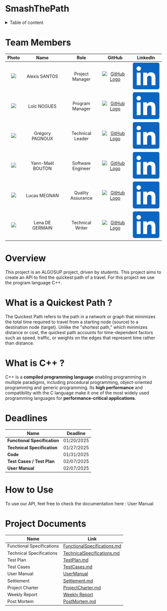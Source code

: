 # SmashThePath

<details>

<summary> Table of content </summary>

- [SmashThePath](#smashthepath)
- [Team Members](#team-members)
- [Overview](#overview)
- [What is a Quickest Path ?](#what-is-a-quickest-path-)
- [What is C++ ?](#what-is-c-)
- [Deadlines](#deadlines)
- [How to Use](#how-to-use)
- [Project Documents](#project-documents)

</details>

# Team Members

|Photo                                                                                     |Name             |Role              |GitHub                                                                                                                                                                                                                                                                                                                                                                                                             |LinkedIn                                                                                                                                                                                                                                      |
|:----------------------------------------------------------------------------------------:|:---------------:|:----------------:|:-----------------------------------------------------------------------------------------------------------------------------------------------------------------------------------------------------------------------------------------------------------------------------------------------------------------------------------------------------------------------------------------------------------------:|:--------------------------------------------------------------------------------------------------------------------------------------------------------------------------------------------------------------------------------------------:|
|<img src="https://ca.slack-edge.com/T019N8PRR7W-U07D74YDG95-51023ff903b0-512" width="200">|Alexis SANTOS    |Project Manager   |<a href="https://github.com/Mamoru-fr">  <picture><source media="(prefers-color-scheme: dark)" srcset="https://github.com/algosup/2023-2024-project-3-virtual-processor-team-2/raw/main/documents/images/management/github_light_logo.png"><source media="(prefers-color-scheme: light)" srcset="documents/images/management/github_dark_logo.png"><img alt="GitHub Logo"  style="width:50px"></picture></a>       | <a href="https://www.linkedin.com/in/alexis-santos-83481031b/"><img alt="Linkedin Icon" src="https://github.com/algosup/2023-2024-project-3-virtual-processor-team-2/raw/main/documents/images/management/linkedin_logo.png" width="100px">  |
|<img src="https://ca.slack-edge.com/T0871HD8PPG-U086WKXDVHD-cb7be3785c03-192" width="200">|Loïc NOGUES      |Program Manager   |<a href="https://github.com/Loic-nogues">  <picture><source media="(prefers-color-scheme: dark)" srcset="https://github.com/algosup/2023-2024-project-3-virtual-processor-team-2/raw/main/documents/images/management/github_light_logo.png"><source media="(prefers-color-scheme: light)" srcset="documents/images/management/github_dark_logo.png"><img alt="GitHub Logo"  style="width:50px"></picture></a>     | <a href="https://www.linkedin.com/in/loic-nogues-459606339/"><img alt="Linkedin Icon" src="https://github.com/algosup/2023-2024-project-3-virtual-processor-team-2/raw/main/documents/images/management/linkedin_logo.png" width="100px">    |
|<img src="https://ca.slack-edge.com/T07NMGKN89J-U07NG76JG21-c0a56378ea45-512" width="200">|Grégory PAGNOUX  |Technical Leader  |<a href="https://github.com/Gregory-Pagnoux">  <picture><source media="(prefers-color-scheme: dark)" srcset="https://github.com/algosup/2023-2024-project-3-virtual-processor-team-2/raw/main/documents/images/management/github_light_logo.png"><source media="(prefers-color-scheme: light)" srcset="documents/images/management/github_dark_logo.png"><img alt="GitHub Logo"  style="width:50px"></picture></a> | <a href="https://www.linkedin.com/in/grégory-pagnoux-313b3a251/"><img alt="Linkedin Icon" src="https://github.com/algosup/2023-2024-project-3-virtual-processor-team-2/raw/main/documents/images/management/linkedin_logo.png" width="100px">|
|<img src="https://ca.slack-edge.com/T0871HD8PPG-U0875BLK3PF-g5b656b3184b-192" width="200">|Yann-Maël BOUTON |Software Engineer |<a href="https://github.com/devnjoyer">  <picture><source media="(prefers-color-scheme: dark)" srcset="https://github.com/algosup/2023-2024-project-3-virtual-processor-team-2/raw/main/documents/images/management/github_light_logo.png"><source media="(prefers-color-scheme: light)" srcset="documents/images/management/github_dark_logo.png"><img alt="GitHub Logo"  style="width:50px"></picture></a>       | <a href=""><img alt="Linkedin Icon" src="https://github.com/algosup/2023-2024-project-3-virtual-processor-team-2/raw/main/documents/images/management/linkedin_logo.png" width="100px">                                                      | 
|<img src="https://ca.slack-edge.com/T0871HD8PPG-U087FQUB4BW-ab023db594b4-192" width="200">|Lucas MEGNAN     |Quality Assurance |<a href="https://github.com/LucasMegnan">  <picture><source media="(prefers-color-scheme: dark)" srcset="https://github.com/algosup/2023-2024-project-3-virtual-processor-team-2/raw/main/documents/images/management/github_light_logo.png"><source media="(prefers-color-scheme: light)" srcset="documents/images/management/github_dark_logo.png"><img alt="GitHub Logo"  style="width:50px"></picture></a>     | <a href="https://www.linkedin.com/in/lucas-megnan/"><img alt="Linkedin Icon" src="https://github.com/algosup/2023-2024-project-3-virtual-processor-team-2/raw/main/documents/images/management/linkedin_logo.png" width="100px">             |
|<img src="https://ca.slack-edge.com/T0871HD8PPG-U087D5NNFSN-gd49a1525f78-192" width="200">|Lena DE GERMAIN  |Technical Writer  |<a href="https://github.com/lenadg18">  <picture><source media="(prefers-color-scheme: dark)" srcset="https://github.com/algosup/2023-2024-project-3-virtual-processor-team-2/raw/main/documents/images/management/github_light_logo.png"><source media="(prefers-color-scheme: light)" srcset="documents/images/management/github_dark_logo.png"><img alt="GitHub Logo"  style="width:50px"></picture></a>        | <a href="https://www.linkedin.com/in/lena-degermain-5535a032a/"><img alt="Linkedin Icon" src="https://github.com/algosup/2023-2024-project-3-virtual-processor-team-2/raw/main/documents/images/management/linkedin_logo.png" width="100px"> |

# Overview

This project is an ALGOSUP project, driven by students. This project aims to create an API to find the quickest path of a travel. For this project we use the program language C++. 

# What is a Quickest Path ?

The Quickest Path refers to the path in a network or graph that minimizes the total time required to travel from a starting node (source) to a destination node (target). Unlike the "shortest path," which minimizes distance or cost, the quickest path accounts for time-dependent factors such as speed, traffic, or weights on the edges that represent time rather than distance.

# What is C++ ?

C++ is a **compiled programming language** enabling programming in multiple paradigms, including procedural programming, object-oriented programming and generic programming. Its **high performance** and compatibility with the C language make it one of the most widely used programming languages for **performance-critical applications**.

# Deadlines

| Name                       | Deadline   |
|----------------------------|------------|
|**Functional Specification**| 01/20/2025 |
|**Technical Specification** | 01/27/2025 |
|**Code**                    | 01/31/2025 |
|**Test Cases / Test Plan**  | 02/07/2025 |
|**User Manual**             | 02/07/2025 |
  
# How to Use

To use our API, feel free to check the documentation here : User Manual 

# Project Documents

|Name                     | Link                                                               |
|-------------------------|--------------------------------------------------------------------|
|Functional Specifications|[FunctionalSpecifications.md](documents\FunctionalSpecifications.md)|
|Technical Specifications |[TechnicalSpecifications.md](documents\TechnicalSpecifications.md)  |
|Test Plan                |[TestPlan.md](documents\TestPlan.md)                                |
|Test Cases               |[TestCases.md](documents\TestCases.md)                                                                    |
|User Manual              |[UserManual]()                                                      |
|Settlement               |[Settlement.md](documents\management\Settlement.md)                 |
|Project Charter          |[ProjectCharter.md](documents\management\ProjectCharter.md)         |
|Weekly Report            |[Weekly Report](documents\management\weeklyreport)                  |
|Post Mortem              |[PostMortem.md](documents\management\PostMortem.md)                 |
